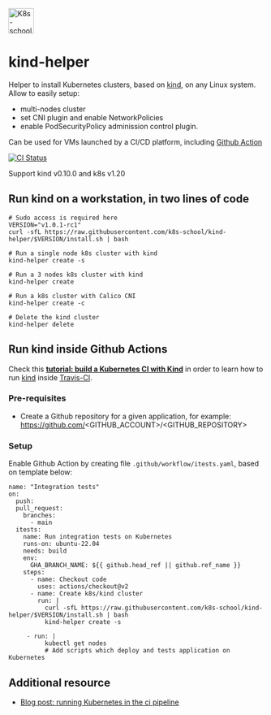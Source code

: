 [<img src="http://k8s-school.fr/images/logo.svg" alt="K8s-school Logo, expertise et formation Kubernetes" height="50" />](https://k8s-school.fr)

# kind-helper

Helper to install Kubernetes clusters, based on [kind], on any Linux system. Allow to easily setup:
- multi-nodes cluster
- set CNI plugin and enable NetworkPolicies
- enable PodSecurityPolicy adminission control plugin.

Can be used for VMs launched by a  CI/CD platform, including [Github Action](https://github.com/k8s-school/kind-helper/actions?query=workflow%3A"CI")

[![CI Status](https://github.com/k8s-school/kind-helper/workflows/CI/badge.svg?branch=master)](https://github.com/k8s-school/kind-helper/actions?query=workflow%3A"CI")

Support kind v0.10.0 and k8s v1.20

## Run kind on a workstation, in two lines of code

```shell
# Sudo access is required here
VERSION="v1.0.1-rc1"
curl -sfL https://raw.githubusercontent.com/k8s-school/kind-helper/$VERSION/install.sh | bash

# Run a single node k8s cluster with kind
kind-helper create -s

# Run a 3 nodes k8s cluster with kind
kind-helper create

# Run a k8s cluster with Calico CNI
kind-helper create -c

# Delete the kind cluster
kind-helper delete

```

## Run kind inside Github Actions


Check this **[tutorial: build a Kubernetes CI with Kind](https://k8s-school.fr/resources/en/blog/k8s-ci/)** in order to learn how to run [kind](https://github.com/kubernetes-sigs/kind) inside [Travis-CI](https://travis-ci.org/k8s-school/kind-helper).

### Pre-requisites

* Create a Github repository for a given application, for example: https://github.com/<GITHUB_ACCOUNT>/<GITHUB_REPOSITORY>

### Setup

Enable Github Action by creating file `.github/workflow/itests.yaml`, based on template below:
```
name: "Integration tests"
on:
  push:
  pull_request:
    branches:
      - main
  itests:
    name: Run integration tests on Kubernetes
    runs-on: ubuntu-22.04
    needs: build
    env:
      GHA_BRANCH_NAME: ${{ github.head_ref || github.ref_name }}
    steps:
      - name: Checkout code
        uses: actions/checkout@v2
      - name: Create k8s/kind cluster
        run: |
          curl -sfL https://raw.githubusercontent.com/k8s-school/kind-helper/$VERSION/install.sh | bash
          kind-helper create -s

     - run: |
          kubectl get nodes
          # Add scripts which deploy and tests application on Kubernetes

```


[kind]:https://github.com/kubernetes-sigs/kind


## Additional resource

* [Blog post: running Kubernetes in the ci pipeline](https://www.loodse.com/blog/2019-03-12-running-kubernetes-in-the-ci-pipeline-/)

